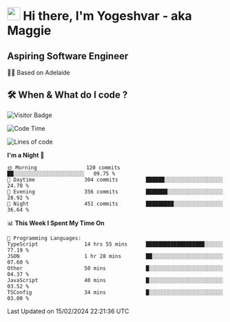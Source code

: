 <h1><img src="https://emojis.slackmojis.com/emojis/images/1531849430/4246/blob-sunglasses.gif?1531849430" width="30"/> Hi there, I'm Yogeshvar - aka Maggie</h1>

## Aspiring Software Engineer
🏂🏻  Based on Adelaide 

## 🛠 When & What do I code ?  

![Visitor Badge](https://visitor-badge.feriirawann.repl.co?username=yogeshvar&repo=yogeshvar&label=Visitors&style=plastic&color=%23457BFF&contentType=svg)

<!--START_SECTION:waka-->
![Code Time](http://img.shields.io/badge/Code%20Time-2%2C697%20hrs%2028%20mins-blue)

![Lines of code](https://img.shields.io/badge/From%20Hello%20World%20I%27ve%20Written-4.1%20million%20lines%20of%20code-blue)

**I'm a Night 🦉** 

```text
🌞 Morning                120 commits         ██░░░░░░░░░░░░░░░░░░░░░░░   09.75 % 
🌆 Daytime                304 commits         ██████░░░░░░░░░░░░░░░░░░░   24.70 % 
🌃 Evening                356 commits         ███████░░░░░░░░░░░░░░░░░░   28.92 % 
🌙 Night                  451 commits         █████████░░░░░░░░░░░░░░░░   36.64 % 
```


📊 **This Week I Spent My Time On** 

```text
💬 Programming Languages: 
TypeScript               14 hrs 55 mins      ███████████████████░░░░░░   77.19 % 
JSON                     1 hr 28 mins        ██░░░░░░░░░░░░░░░░░░░░░░░   07.60 % 
Other                    50 mins             █░░░░░░░░░░░░░░░░░░░░░░░░   04.37 % 
JavaScript               40 mins             █░░░░░░░░░░░░░░░░░░░░░░░░   03.52 % 
TSConfig                 34 mins             █░░░░░░░░░░░░░░░░░░░░░░░░   03.00 % 
```


 Last Updated on 15/02/2024 22:21:36 UTC
<!--END_SECTION:waka-->
